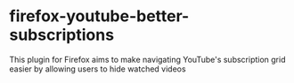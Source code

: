 # firefox-youtube-better-subscriptions
This plugin for Firefox aims to make navigating YouTube's subscription grid easier by allowing users to hide watched videos
